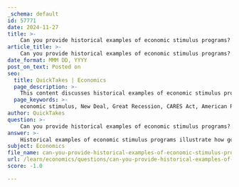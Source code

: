 ```yaml
---
_schema: default
id: 57771
date: 2024-11-27
title: >-
    Can you provide historical examples of economic stimulus programs?
article_title: >-
    Can you provide historical examples of economic stimulus programs?
date_format: MMM DD, YYYY
post_on_text: Posted on
seo:
  title: QuickTakes | Economics
  page_description: >-
    This content discusses historical examples of economic stimulus programs implemented by governments during economic crises, including the New Deal during the Great Depression, responses to the Great Recession, and the CARES Act during the COVID-19 pandemic.
  page_keywords: >-
    economic stimulus, New Deal, Great Recession, CARES Act, American Recovery and Reinvestment Act, infrastructure development, job creation, financial crisis, economic recovery, government intervention
author: QuickTakes
question: >-
    Can you provide historical examples of economic stimulus programs?
answer: >-
    Historical examples of economic stimulus programs illustrate how governments have intervened during times of economic crisis to promote recovery, create jobs, and support infrastructure. Here are some significant instances:\n\n1. **The New Deal (1933)**: In response to the Great Depression, President Franklin D. Roosevelt implemented the New Deal, a series of programs and reforms aimed at economic recovery. This included initiatives like the Civilian Conservation Corps (CCC) and the Works Progress Administration (WPA), which provided jobs and infrastructure development. The New Deal is often cited as a pivotal moment in U.S. economic policy, introducing a more active role for the federal government in the economy.\n\n2. **The Great Recession (2007-2009)**: In response to the financial crisis, the U.S. government enacted the Emergency Economic Stabilization Act of 2008, which included the Troubled Asset Relief Program (TARP) to bail out banks and stabilize the financial system. Additionally, the American Recovery and Reinvestment Act of 2009 was introduced, providing approximately $787 billion in tax cuts, unemployment benefits, and funding for public works projects to stimulate the economy.\n\n3. **The COVID-19 Pandemic (2020)**: The Coronavirus Aid, Relief, and Economic Security (CARES) Act, totaling $2.2 trillion, was one of the most extensive financial rescue packages in U.S. history. It included direct payments to individuals, enhanced unemployment benefits, and the Paycheck Protection Program (PPP), which provided loans to small businesses to keep employees on payroll. Following this, the American Rescue Plan in 2021 further extended support with an additional $1.9 trillion aimed at economic recovery.\n\nThese examples highlight the varying approaches to economic stimulus across different historical contexts, showcasing both the successes and challenges associated with such interventions. Each program aimed to address immediate economic needs while also laying the groundwork for longer-term recovery.
subject: Economics
file_name: can-you-provide-historical-examples-of-economic-stimulus-programs.md
url: /learn/economics/questions/can-you-provide-historical-examples-of-economic-stimulus-programs
score: -1.0

---
```


&nbsp;